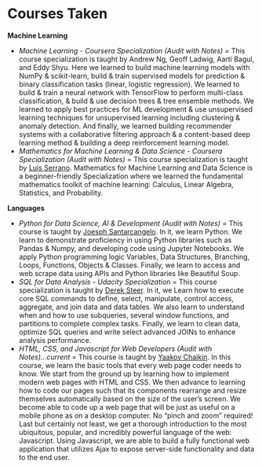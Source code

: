 # Courses Taken

**Machine Learning**
- *Machine Learning - Coursera Specialization (Audit with Notes)* = This course specialization is taught by Andrew Ng, Geoff Ladwig, Aarti Bagul, and Eddy Shyu. Here we learned to build machine learning models with NumPy & scikit-learn, build & train supervised models for prediction & binary classification tasks (linear, logistic regression). We learned to build & train a neural network with TensorFlow to perform multi-class classification, & build & use decision trees & tree ensemble methods. We learned to apply best practices for ML development & use unsupervised learning techniques for unsupervised learning including clustering & anomaly detection. And finally, we learned building recommender systems with a collaborative filtering approach & a content-based deep learning method & building a deep reinforcement learning model.
- *Mathematics for Machine Learning & Data Science - Coursera Specialization (Audit with Notes)* = This course specialization is taught by [Luis Serrano](https://www.coursera.org/instructor/luis-serrano). Mathematics for Machine Learning and Data Science is a 
beginner-friendly Specialization where we learned the fundamental mathematics toolkit of machine learning: Calculus, Linear Algebra, Statistics, and Probability.

**Languages**
 - *Python for Data Science, AI & Development (Audit with Notes)* = This course is taught by [Joesph Santarcangelo](https://www.coursera.org/instructor/~28511493). In it, we learn Python. We learn to demonstrate proficiency in using Python libraries such as Pandas & Numpy, and developing code using Jupyter Notebooks. We apply Python programming logic Variables, Data Structures, Branching, Loops, Functions, Objects & Classes. Finally, we learn to access and web scrape data using APIs and Python libraries like Beautiful Soup. 
 - *SQL for Data Analysis - Udacity Specialization* = This course specialization is taught by [Derek Steer](https://www.udacity.com/enrollment/ud198). In it, we Learn how to execute core SQL commands to define, select, manipulate, control access, aggregate, and join data and data tables. We also learn to understand when and how to use subqueries, several window functions, and partitions to complete complex tasks. Finally, we learn to clean data, optimize SQL queries and write select advanced JOINs to enhance analysis performance.
 - *HTML, CSS, and Javascript for Web Developers (Audit with Notes)...current* = This course is taught by [Yaakov Chaikin](https://www.coursera.org/instructor/yaakov-chaikin). In this course, we learn the basic tools that every web page coder needs to know. We start from the ground up by learning how to implement modern web pages with HTML and CSS. We then advance to learning how to code our pages such that its components rearrange and resize themselves automatically based on the size of the user’s screen. We become able to code up a web page that will be just as useful on a mobile phone as on a desktop computer. No “pinch and zoom” required! Last but certainly not least, we get a thorough introduction to the most ubiquitous, popular, and incredibly powerful language of the web: Javascript. Using Javascript, we are able to build a fully functional web application that utilizes Ajax to expose server-side functionality and data to the end user.

